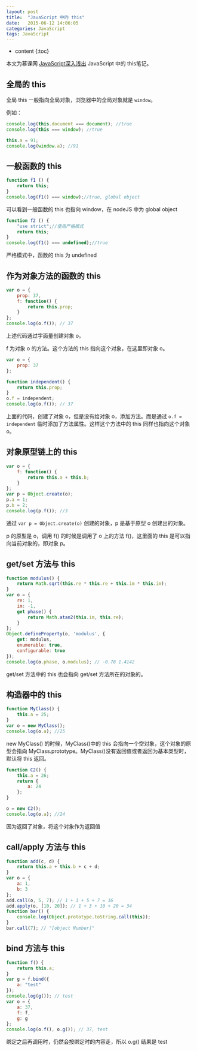 ```yaml
---
layout: post
title:  "JavaScript 中的 this"
date:   2015-06-12 14:06:05
categories: JavaScript
tags: JavaScript
---
```


* content
{:toc}

本文为慕课网 [JavaScript深入浅出](http://www.imooc.com/learn/277) JavaScript 中的 this笔记。





## 全局的 this

全局 this 一般指向全局对象，浏览器中的全局对象就是 `window`。

例如：


```js
console.log(this.document === document); //true
console.log(this === window); //true

this.a = 91;
console.log(window.a); //91
```

## 一般函数的 this

```js
function f1 () {
    return this;
}
console.log(f1() === window);//true, global object
```

可以看到一般函数的 this 也指向 window，在 nodeJS 中为 global object

```js
function f2 () {
    "use strict";//使用严格模式
    return this;
}
console.log(f1() === undefined);//true
```

严格模式中，函数的 this 为 undefined


## 作为对象方法的函数的 this

```js
var o = {
    prop: 37,
    f: function() {
        return this.prop;
    }
};
console.log(o.f()); // 37
```

上述代码通过字面量创建对象 o。

f 为对象 o 的方法。这个方法的 this 指向这个对象，在这里即对象 o。

```js
var o = {
    prop: 37
};

function independent() {
    return this.prop;
}
o.f = independent;
console.log(o.f()); // 37
```

上面的代码，创建了对象 o，但是没有给对象 o，添加方法。而是通过 `o.f = independent` 临时添加了方法属性。这样这个方法中的 this 同样也指向这个对象 o。

## 对象原型链上的 this

```js
var o = {
    f: function() {
        return this.a + this.b;
    }
};
var p = Object.create(o);
p.a = 1;
p.b = 2;
console.log(p.f()); //3
```

通过 `var p = Object.create(o)` 创建的对象，p 是基于原型 o 创建出的对象。

p 的原型是 o，调用 f() 的时候是调用了 o 上的方法 f()，这里面的 this 是可以指向当前对象的，即对象 p。

## get/set 方法与 this

```js
function modulus() {
    return Math.sqrt(this.re * this.re + this.im * this.im);
}
var o = {
    re: 1,
    im: -1,
    get phase() {
        return Math.atan2(this.im, this.re);
    }
};
Object.defineProperty(o, 'modulus', {
    get: modulus,
    enumerable: true,
    configurable: true
});
console.log(o.phase, o.modulus); // -0.78 1.4142
```

get/set 方法中的 this 也会指向 get/set 方法所在的对象的。

## 构造器中的 this

```js
function MyClass() {
    this.a = 25;
}
var o = new MyClass();
console.log(o.a); //25
```

new MyClass() 的时候，MyClass()中的 this 会指向一个空对象，这个对象的原型会指向 MyClass.prototype。MyClass()没有返回值或者返回为基本类型时，默认将 this 返回。

```js
function C2() {
    this.a = 26;
    return {
        a: 24
    };
}

o = new C2();
console.log(o.a); //24
```

因为返回了对象，将这个对象作为返回值


## call/apply 方法与 this

```js
function add(c, d) {
    return this.a + this.b + c + d;
}
var o = {
    a: 1,
    b: 3
};
add.call(o, 5, 7); // 1 + 3 + 5 + 7 = 16
add.apply(o, [10, 20]); // 1 + 3 + 10 + 20 = 34
function bar() {
    console.log(Object.prototype.toString.call(this));
}
bar.call(7); // "[object Number]"
```

## bind 方法与 this

```js
function f() {
    return this.a;
}
var g = f.bind({
    a: "test"
});
console.log(g()); // test
var o = {
    a: 37,
    f: f,
    g: g
};
console.log(o.f(), o.g()); // 37, test
```

绑定之后再调用时，仍然会按绑定时的内容走，所以 o.g() 结果是 test
